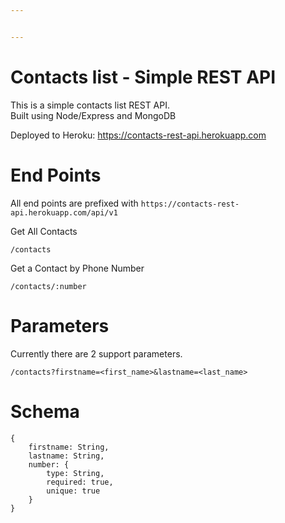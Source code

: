```yaml
---


---
```


<h1 id="contacts-list---simple-rest-api">Contacts list - Simple REST API</h1>
<p>This is a simple contacts list REST API.<br>
Built using Node/Express and MongoDB</p>
<p>Deployed to Heroku: <a href="https://contacts-rest-api.herokuapp.com/">https://contacts-rest-api.herokuapp.com</a></p>
<h1 id="end-points">End Points</h1>
<p>All end points are prefixed with <code>https://contacts-rest-api.herokuapp.com/api/v1</code></p>
<p>Get All Contacts</p>
<pre><code>/contacts
</code></pre>
<p>Get a Contact by Phone Number</p>
<pre><code>/contacts/:number
</code></pre>
<h1 id="parameters">Parameters</h1>
<p>Currently there are 2 support parameters.</p>
<pre><code>/contacts?firstname=&lt;first_name&gt;&amp;lastname=&lt;last_name&gt;
</code></pre>
<h1 id="schema">Schema</h1>
<pre><code>{
    firstname: String,
    lastname: String,
    number: {
		type: String,
		required: true,
		unique: true
	}
}
</code></pre>

